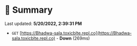 # 📖 Summary
Last updated: **5/20/2022, 2:39:31 PM**

- `GET` [https://Bhadwa-sala.toxicblte.repl.co](https://Bhadwa-sala.toxicblte.repl.co) - **Down** (269ms)
